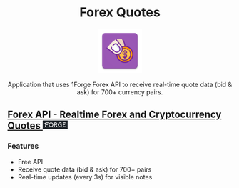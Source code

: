 <h1 align="center">Forex Quotes</h1>

<p align="center"><img src="https://github.com/BeeTrain/ForexQuotes/blob/master/app/src/main/ic_launcher-web.png" width="100" height="100"></p>
<p align="center">Application that uses 1Forge Forex API to receive real-time quote data (bid & ask) for 700+ currency pairs.</p>

## [Forex API - Realtime Forex and Cryptocurrency Quotes  ![Forex API](https://github.com/BeeTrain/ForexQuotes/blob/master/media/forge_logo.png)](https://1forge.com/forex-data-api)

### Features
* Free API 
* Receive quote data (bid & ask) for 700+ pairs
* Real-time updates (every 3s) for visible notes
